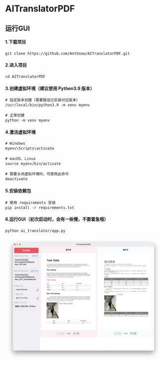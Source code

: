 # AITranslatorPDF

## 运行GUI

#### 1.下载项目

```
git clone https://github.com/AntSnow/AITranslatorPDF.git
```

#### 2.进入项目

```
cd AITranslatorPDF
```


#### 3.创建虚拟环境（建议使用 Python3.9 版本）

```
# 指定版本创建（需要路径已安装对应版本）
/usr/local/bin/python3.9 -m venv myenv

# 正常创建
python -m venv myenv
```

#### 4.激活虚拟环境

```
# Windows
myenv\Scripts\activate

# macOS、Linux
source myenv/bin/activate

# 需要关闭虚拟环境时，可使用此命令
deactivate
```

#### 5.安装依赖包

```
# 使用 requirements 安装
pip install -r requirements.txt
```

#### 6.运行GUI（初次启动时，会有一些慢，不要着急哦）

```
python ai_translator/app.py
```
![img_001](assets/001.png)

